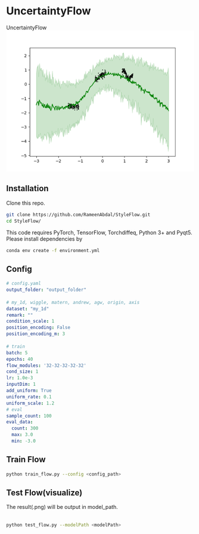 # UncertaintyFlow
UncertaintyFlow
![Uncertainty](./img/tmp.png)

## Installation

Clone this repo.
```bash
git clone https://github.com/RameenAbdal/StyleFlow.git
cd StyleFlow/
```

This code requires PyTorch, TensorFlow, Torchdiffeq, Python 3+ and Pyqt5. Please install dependencies by
```bash
conda env create -f environment.yml
```

## Config
```yaml
# config.yaml
output_folder: "output_folder"

# my_1d, wiggle, matern, andrew, agw, origin, axis
dataset: "my_1d"
remark: ""
condition_scale: 1
position_encoding: False
position_encoding_m: 3

# train
batch: 5
epochs: 40
flow_modules: '32-32-32-32-32'
cond_size: 1
lr: 1.0e-3
inputDim: 1
add_uniform: True
uniform_rate: 0.1
uniform_scale: 1.2
# eval
sample_count: 100
eval_data:
  count: 300
  max: 3.0
  min: -3.0
```

## Train Flow

```bash
python train_flow.py --config <config_path>
```

## Test Flow(visualize)

The result(.png) will be output in model_path.
```bash

python test_flow.py --modelPath <modelPath>
```